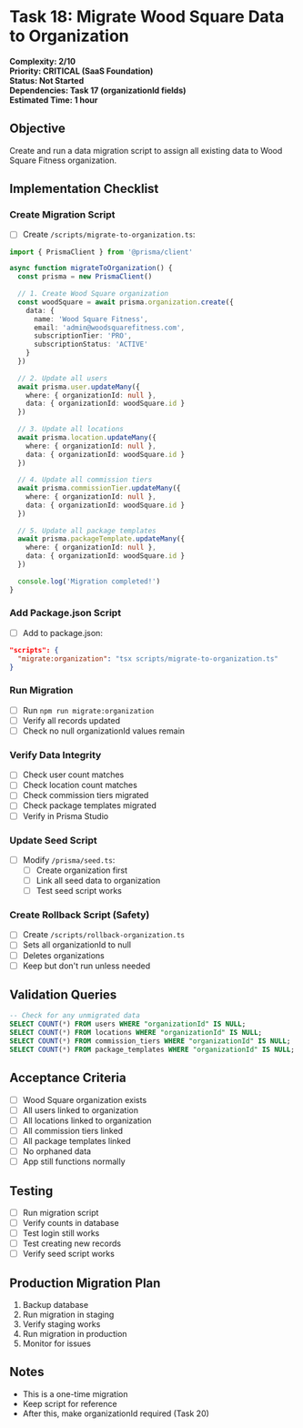 # Task 18: Migrate Wood Square Data to Organization

**Complexity: 2/10**  
**Priority: CRITICAL (SaaS Foundation)**  
**Status: Not Started**  
**Dependencies: Task 17 (organizationId fields)**  
**Estimated Time: 1 hour**

## Objective
Create and run a data migration script to assign all existing data to Wood Square Fitness organization.

## Implementation Checklist

### Create Migration Script
- [ ] Create `/scripts/migrate-to-organization.ts`:
```typescript
import { PrismaClient } from '@prisma/client'

async function migrateToOrganization() {
  const prisma = new PrismaClient()
  
  // 1. Create Wood Square organization
  const woodSquare = await prisma.organization.create({
    data: {
      name: 'Wood Square Fitness',
      email: 'admin@woodsquarefitness.com',
      subscriptionTier: 'PRO',
      subscriptionStatus: 'ACTIVE'
    }
  })
  
  // 2. Update all users
  await prisma.user.updateMany({
    where: { organizationId: null },
    data: { organizationId: woodSquare.id }
  })
  
  // 3. Update all locations
  await prisma.location.updateMany({
    where: { organizationId: null },
    data: { organizationId: woodSquare.id }
  })
  
  // 4. Update all commission tiers
  await prisma.commissionTier.updateMany({
    where: { organizationId: null },
    data: { organizationId: woodSquare.id }
  })
  
  // 5. Update all package templates
  await prisma.packageTemplate.updateMany({
    where: { organizationId: null },
    data: { organizationId: woodSquare.id }
  })
  
  console.log('Migration completed!')
}
```

### Add Package.json Script
- [ ] Add to package.json:
```json
"scripts": {
  "migrate:organization": "tsx scripts/migrate-to-organization.ts"
}
```

### Run Migration
- [ ] Run `npm run migrate:organization`
- [ ] Verify all records updated
- [ ] Check no null organizationId values remain

### Verify Data Integrity
- [ ] Check user count matches
- [ ] Check location count matches
- [ ] Check commission tiers migrated
- [ ] Check package templates migrated
- [ ] Verify in Prisma Studio

### Update Seed Script
- [ ] Modify `/prisma/seed.ts`:
  - [ ] Create organization first
  - [ ] Link all seed data to organization
  - [ ] Test seed script works

### Create Rollback Script (Safety)
- [ ] Create `/scripts/rollback-organization.ts`
- [ ] Sets all organizationId to null
- [ ] Deletes organizations
- [ ] Keep but don't run unless needed

## Validation Queries
```sql
-- Check for any unmigrated data
SELECT COUNT(*) FROM users WHERE "organizationId" IS NULL;
SELECT COUNT(*) FROM locations WHERE "organizationId" IS NULL;
SELECT COUNT(*) FROM commission_tiers WHERE "organizationId" IS NULL;
SELECT COUNT(*) FROM package_templates WHERE "organizationId" IS NULL;
```

## Acceptance Criteria
- [ ] Wood Square organization exists
- [ ] All users linked to organization
- [ ] All locations linked to organization
- [ ] All commission tiers linked
- [ ] All package templates linked
- [ ] No orphaned data
- [ ] App still functions normally

## Testing
- [ ] Run migration script
- [ ] Verify counts in database
- [ ] Test login still works
- [ ] Test creating new records
- [ ] Verify seed script works

## Production Migration Plan
1. Backup database
2. Run migration in staging
3. Verify staging works
4. Run migration in production
5. Monitor for issues

## Notes
- This is a one-time migration
- Keep script for reference
- After this, make organizationId required (Task 20)